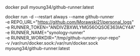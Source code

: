 docker pull myoung34/github-runner:latest

docker run -d --restart always --name github-runner \
  -e REPO_URL="https://github.com/Morawski21/personal_logs" \
  -e RUNNER_TOKEN="ANDIVZBXWLYMG56OQSOE363IACY4A" \
  -e RUNNER_NAME="synology-runner" \
  -e RUNNER_WORKDIR="/tmp/github-runner-your-repo" \
  -v /var/run/docker.sock:/var/run/docker.sock \
  myoung34/github-runner:latest